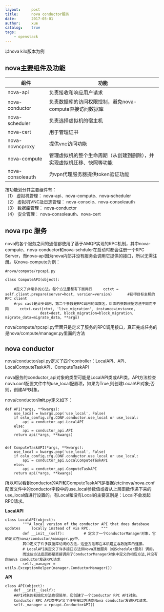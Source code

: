 ```yaml
---
layout:     post
title:      nova conductor服务
date:       2017-05-01
author:     xue
catalog:    true
tags:
    - openstack
---
```



以nova kilo版本为例
## nova主要组件及功能

|组件|功能|
|--|--|
|nova-api|负责接收和响应用户请求|
|nova-conductor|负责数据库的访问权限控制，避免nova-compute直接访问数据库|
|nova-scheduler|负责选择虚拟机的宿主机|
|nova-cert|用于管理证书|
|nova-novncproxy|提供vnc访问功能|
|nova-compute|管理虚拟机的整个生命周期（从创建到删除），并实现虚拟机迁移、快照等功能|
|nova-consoleauth|为vpn代理服务器提供token验证功能|


按功能划分其主要组件有：  
（1） 虚拟机管理： nova-api、nova-compute、nova-scheduler  
（2） 虚拟机VNC及日志管理： nova-console、nova-consoleauth  
（3） 数据库管理： nova-conductor  
（4） 安全管理： nova-consoleauth、nova-cert


## nova rpc 服务

nova的各个服务之间的通信都使用了基于AMQP实现的RPC机制，其中nova-compute、nova-conductor和nova-schduler在启动时都会注册一个RPC Server，而nova-api因为nova内部并没有服务会调用它提供的接口，所以无需注册。以nova-compute为例：

```
#nova/compute/rpcapi.py

class ComputeAPI(object):

    #定义了非常多的方法，每个方法里都有下面两行     cctxt = self.client.prepare(server=host, version=version)       #获得目标主机的RPC client
    #rpc cast是异步调用，第二个参数是RPC调用的函数名，后面的参数根据方法不同而不同     cctxt.cast(ctxt, 'live_migration', instance=instance,                            dest=dest, block_migration=block_migration,                migrate_data=migrate_data, **args)

```

nova/compute/rpcapi.py里面只是定义了服务的RPC调用接口，真正完成任务的是nova/compute/manager.py里面的方法

## nova conductor

nova/conductor/api.py定义了四个controller：LocalAPI、API、LocalComputeTaskAPI、ComputeTaskAPI


nova服务的conductor_api对象的类型可能是LocalAPI类或API类。API方法检查nova.conf配置文件中的use_local配置项，如果为True,则创建LocalAPI对象;否则，创建API对象。



nova/conductor/__init__.py定义如下：

```
def API(*args, **kwargs):
    use_local = kwargs.pop('use_local', False)
    if oslo_config.cfg.CONF.conductor.use_local or use_local:
        api = conductor_api.LocalAPI
    else:
        api = conductor_api.API
    return api(*args, **kwargs)


def ComputeTaskAPI(*args, **kwargs):
    use_local = kwargs.pop('use_local', False)
    if oslo_config.cfg.CONF.conductor.use_local or use_local:
        api = conductor_api.LocalComputeTaskAPI
    else:
        api = conductor_api.ComputeTaskAPI
    return api(*args, **kwargs)
```

所以可以看到conductor的API和ComputeTaskAPI是根据/etc/nova/nova.conf配置文件中的conductor字段中的use_local参数值或者从上层函数传递下来的use_local值进行设置的。有Local和没有Local的主要区别是：Local不会发起RPC请求。

**LocalAPI**


```
class LocalAPI(object):     
        """A local version of the conductor API that does database updates     locally instead of via RPC.     """
        def __init__(self):         # 定义了一个ConductorManager对象，它的定义在nova/conductor/manager.py中，
        其中定义了许多数据库访问的方法，这些方法都在本机建立与数据库的连接。
        # LocalAPI类定义了许多接口方法供Nova其他服务（如Scheduler服务）调用，
        而这些方法底层都是直接调用了ConductorManager对象中定义的相应方法,并没有向nova conductor发送RPC请求         
        self._manager = utils.ExceptionHelper(manager.ConductorManager())
```


**API**

```
class API(object):
    def __init__(self):
    #API对象的初始化方法也很简单，它创建了一个Conductor RPC API对象。
    Conductor RPC API类中定义了许多接口方法向Nova conductor发送RPC请求。
    self._manager = rpcapi.ConductorAPI()

```
